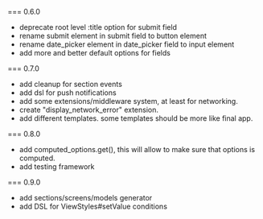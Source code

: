=== 0.6.0
* deprecate root level :title option for submit field
* rename submit element in submit field to button element
* rename date_picker element in date_picker field to input element
* add more and better default options for fields

=== 0.7.0
* add cleanup for section events
* add dsl for push notifications
* add some extensions/middleware system, at least for networking.
* create "display_network_error" extension.
* add different templates. some templates should be more like final app.

=== 0.8.0
* add computed_options.get(), this will allow to make sure that options is computed.
* add testing framework

=== 0.9.0
* add sections/screens/models generator
* add DSL for ViewStyles#setValue conditions